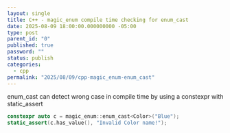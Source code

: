 ```yaml
---
layout: single
title: C++ - magic_enum compile time checking for enum_cast
date: 2025-08-09 18:00:00.000000000 -05:00
type: post
parent_id: "0"
published: true
password: ""
status: publish
categories:
  - cpp
permalink: "2025/08/09/cpp-magic_enum-enum_cast"
---
```


enum_cast can detect wrong case in compile time by using a constexpr with static_assert

```cpp
constexpr auto c = magic_enum::enum_cast<Color>("Blue");
static_assert(c.has_value(), "Invalid Color name!");
```